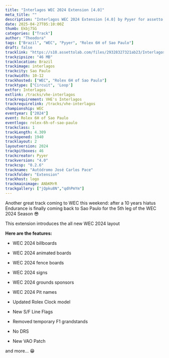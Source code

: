 ```yaml
---
title: "Interlagos WEC 2024 Extension [4.0]"
meta_title: ""
description: "Interlagos WEC 2024 Extension [4.0] by Pyyer for assetto corsa"
date: 2025-04-27T05:10:00Z
thumb: Ekbj7SG
categories: ["Track"]
author: "Theodora"
tags: ["Brazil", "WEC", "Pyyer", "Rolex 6H of Sao Paulo"]
draft: false
tracklink: "https://s10.assettolab.com/files/29328327321ab23/Interlagos WEC Extension 4.0.zip"
trackzipsize: "46 MB"
tracklocation: Brazil
trackimage: interlagos
trackcity: Sao Paulo
trackwidth: 10-12
trackhosted: ["WEC", "Rolex 6H of Sao Paulo"]
tracktype: ["Circuit", 'Loop']
extfor: Interlagos
extlink: /tracks/vhe-interlagos
trackrequirement: VHE's Interlagos
trackrequirelink: /tracks/vhe-interlagos
championship: WEC
eventyear: ["2024"]
event: Rolex 6H of Sao Paulo
eventlogo: rolex-6h-of-sao-paulo
trackclass: 1 
trackLength: 4.309
trackopened: 1940
tracklayout: 2
layoutversion: 2024
trackpitboxes: 46
trackcreator: Pyyer
trackversion: "4.0"
trackcsp: "0.2.6"
trackname: "Autódromo José Carlos Pace"
trackfolder: "Extension"
trackhost: logo
trackmainimage: ANbKMrR
trackgallery: ["jQpku8N","qdhPmYm"]
---
```


Another great track coming to WEC this weekend: after a 10 years hiatus Endurance is finally coming back to Sao Paulo for the 5th leg of the WEC 2024 Season 😎

This extension introduces the all new WEC 2024 layout

**Here are the features:**

- WEC 2024 billboards
- WEC 2024 animated boards

- WEC 2024 fence boards

- WEC 2024 signs

- WEC 2024 grounds sponsors

- WEC 2024 Pit names

- Updated Rolex Clock model

- New S/F Line Flags

- Removed temporary F1 grandstands

- No DRS

- New VAO Patch


and more... 😁
